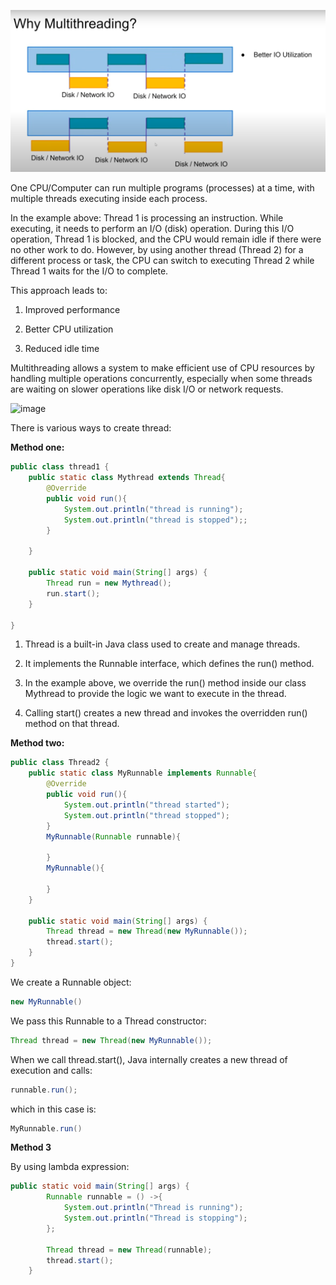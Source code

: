 ![Thread Diagram](../images/L1-01.png)

One CPU/Computer can run multiple programs (processes) at a time, with multiple threads executing inside each process.

In the example above:
Thread 1 is processing an instruction.
While executing, it needs to perform an I/O (disk) operation.
During this I/O operation, Thread 1 is blocked, and the CPU would remain idle if there were no other work to do.
However, by using another thread (Thread 2) for a different process or task, the CPU can switch to executing Thread 2 while Thread 1 waits for the I/O to complete.

This approach leads to:
1) Improved performance

2) Better CPU utilization

3) Reduced idle time

Multithreading allows a system to make efficient use of CPU resources by handling multiple operations concurrently, especially when some threads are waiting on slower operations like disk I/O or network requests.

![image](https://github.com/user-attachments/assets/a99e5355-2d43-4d21-98c7-830eb009fb85)

There is various ways to create thread:

 **Method one:**

```java
public class thread1 {
    public static class Mythread extends Thread{
        @Override
        public void run(){
            System.out.println("thread is running");
            System.out.println("thread is stopped");;
        }

    }

    public static void main(String[] args) {
        Thread run = new Mythread();
        run.start();
    }

}
```
1) Thread is a built-in Java class used to create and manage threads.

2) It implements the Runnable interface, which defines the run() method.

3) In the example above, we override the run() method inside our class Mythread to provide the logic we want to execute in the thread.

4) Calling start() creates a new thread and invokes the overridden run() method on that thread.

**Method two:**

```java
public class Thread2 {
    public static class MyRunnable implements Runnable{
        @Override
        public void run(){
            System.out.println("thread started");
            System.out.println("thread stopped");
        }
        MyRunnable(Runnable runnable){

        }
        MyRunnable(){

        }
    }

    public static void main(String[] args) {
        Thread thread = new Thread(new MyRunnable());
        thread.start();
    }
}
```
We create a Runnable object:

```java
new MyRunnable()
```
We pass this Runnable to a Thread constructor:


```java
Thread thread = new Thread(new MyRunnable());
```
When we call thread.start(), Java internally creates a new thread of execution and calls:

```java
runnable.run();
```
which in this case is:
```java
MyRunnable.run()
```

**Method 3** 

By using lambda expression:
```java
public static void main(String[] args) {
        Runnable runnable = () ->{
            System.out.println("Thread is running");
            System.out.println("Thread is stopping");
        };

        Thread thread = new Thread(runnable);
        thread.start();
    }
```





